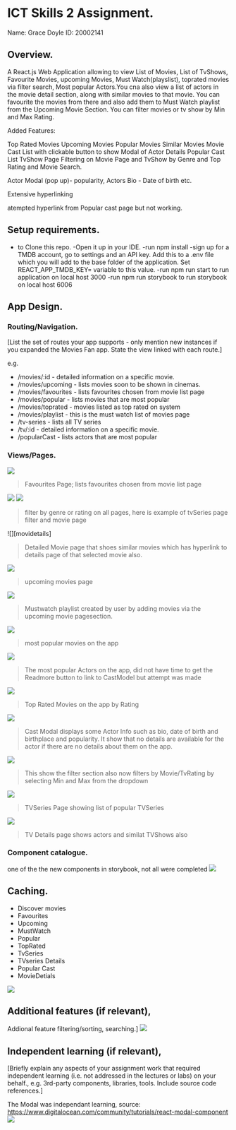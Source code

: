 # ICT Skills 2 Assignment.

Name: Grace Doyle
ID: 20002141

## Overview.

A React.js Web Application allowing to view List of Movies, List of TvShows, Favourite Movies, upcoming Movies, Must Watch(playslist), toprated movies via filter search, Most popular Actors.You cna also view a list of actors in the movie detail section, along with similar movies to that movie. You can favourite the movies from there and also add them to Must Watch playlist from the Upcoming Movie Section. You can filter movies or tv show by Min and Max Rating. 

Added Features:

Top Rated Movies
Upcoming Movies
Popular Movies
Similar Movies
Movie Cast List with clickable button to show Modal of Actor Details
Popular Cast List
TvShow Page
Filtering on Movie Page and TvShow by Genre and Top Rating and Movie Search.

Actor Modal (pop up)- popularity, Actors Bio - Date of birth etc.

Extensive hyperlinking

atempted hyperlink from Popular cast page but not working.


## Setup requirements.

- to Clone this repo. -Open it up in your IDE. -run npm install -sign up for a TMDB account, go to settings and an API key. Add this to a .env file which you will add to the base folder of the application. Set REACT_APP_TMDB_KEY= variable to this value. -run npm run start to run application on local host 3000 -run npm run storybook to run storybook on local host 6006

## App Design.


### Routing/Navigation.

[List the set of routes your app supports - only mention new instances if you expanded the Movies Fan app. State the view linked with each route.] 

e.g.
+ /movies/:id - detailed information on a specific movie.
+ /movies/upcoming - lists movies soon to be shown in cinemas.
+ /movies/favourites - lists favourites chosen from movie list page
+ /movies/popular - lists movies that are most popular 
+ /movies/toprated - movies listed as top rated on system
+ /movies/playlist - this is the must watch list of movies page
+ /tv-series - lists all TV series
+ /tv/:id - detailed information on a specific movie.
+ /popularCast - lists actors that are most popular 


### Views/Pages.
![][fav]
>Favourites Page; lists favourites chosen from movie list page

![][filtertv]
![][filtermovie]
>filter by genre or rating on all pages, here is example of tvSeries page filter  and movie page

![][movidetails]
>Detailed Movie page that shoes similar movies which has hyperlink to details page of that selected movie also.

![][upcoming]
>upcoming movies page 

![][mustwatch]
>Mustwatch playlist created by user by adding movies via the upcoming movie pagesection.

![][popular]
>most popular movies on the app

![][popularcast]
>The most popular Actors on the app, did not have time to get the Readmore button to link to CastModel but attempt was made

![][toprated]
>Top Rated Movies on the app by Rating

![][modal]
>Cast Modal displays some Actor Info such as bio, date of birth and birthplace and popularity. It show that no details are available for the actor if there are no details about them on the app.

![][rating]
>This show the filter section also now filters by Movie/TvRating by selecting Min and Max from the dropdown

![][tvseries]
>TVSeries Page showing list of popular TVSeries 

![][tvsdetails]
>TV Details page shows actors and similat TVShows also



### Component catalogue.
one of the the new components in storybook, not all were completed
![][storybook]


## Caching.
* Discover movies
* Favourites
* Upcoming
* MustWatch
* Popular
* TopRated
* TvSeries
* TVseries Details
* Popular Cast
* MovieDetials

![][caching]

## Additional features (if relevant),

Addional feature filtering/sorting, searching.]
![][filtertv]

## Independent learning (if relevant),

[Briefly explain any aspects of your assignment work that required independent learning (i.e. not addressed in the lectures or labs) on your behalf., e.g. 3rd-party components, libraries, tools. Include source code references.]

The Modal was independant learning, source: https://www.digitalocean.com/community/tutorials/react-modal-component
![][modal]


[fav]: ./public/Favourites.png
[filtertv]: ./public/FilterTVShow.png
[rating]: ./public/MaxMinRating.png
[moviedetails]: ./public/MovieDetails.png
[popular]: ./public/Popular.png
[popularcast]: ./public/PopularCast.png
[toprated]: ./public/TopRated.png
[tvseries]: ./public/TvSeries.png
[upcoming]: ./public/upcoming.png
[caching]: ./public/caching.png
[modal]: ./public/MovieModal.png
[storybook]: ./public/storybook.png
[mustwatch]: ./public/mustwatch.png
[tvsdetails]: ./public/tvsdetails.png
[filtermovie]: ./public/filtermovie.png




